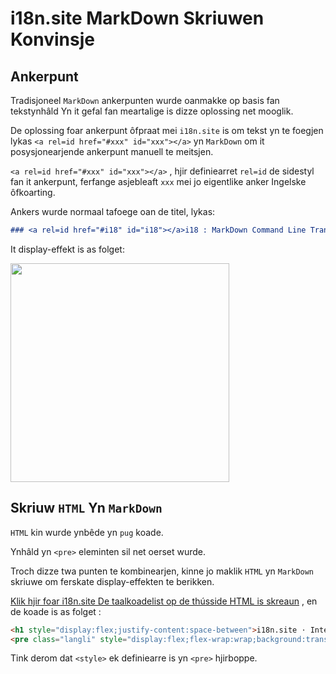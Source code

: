 # i18n.site MarkDown Skriuwen Konvinsje

## Ankerpunt

Tradisjoneel `MarkDown` ankerpunten wurde oanmakke op basis fan tekstynhâld Yn it gefal fan meartalige is dizze oplossing net mooglik.

De oplossing foar ankerpunt ôfpraat mei `i18n.site` is om tekst yn te foegjen lykas `<a rel=id href="#xxx" id="xxx"></a>` yn `MarkDown` om it posysjonearjende ankerpunt manuell te meitsjen.

`<a rel=id href="#xxx" id="xxx"></a>` , hjir definiearret `rel=id` de sidestyl fan it ankerpunt, ferfange asjebleaft `xxx` mei jo eigentlike anker Ingelske ôfkoarting.

Ankers wurde normaal tafoege oan de titel, lykas:

```md
### <a rel=id href="#i18" id="i18"></a>i18 : MarkDown Command Line Translation Tool
```

It display-effekt is as folget:

<img src="//p.3ti.site/1721381136.avif" width="350">

## Skriuw `HTML` Yn `MarkDown`

`HTML` kin wurde ynbêde yn `pug` koade.

Ynhâld yn `<pre>` eleminten sil net oerset wurde.

Troch dizze twa punten te kombinearjen, kinne jo maklik `HTML` yn `MarkDown` skriuwe om ferskate display-effekten te berikken.

[Klik hjir foar i18n.site De taalkoadelist op de thússide HTML is skreaun](//raw.githubusercontent.com/i18n-site/md/main/zh/README.md) , en de koade is as folget :

```html
<h1 style="display:flex;justify-content:space-between">i18n.site ⋅ International Solutions<img src="//p.3ti.site/logo.svg" style="user-select:none;margin-top:-1px;width:42px"></h1>
<pre class="langli" style="display:flex;flex-wrap:wrap;background:transparent;border:1px solid #eee;font-size:12px;box-shadow:0 0 3px inset #eee;padding:12px 5px 4px 12px;justify-content:space-between;"><style>pre.langli i{font-weight:300;font-family:s;margin-right:2px;margin-bottom:8px;font-style:normal;color:#666;border-bottom:1px dashed #ccc;}</style><i>English</i><i>简体中文</i><i>Deutsch</i> … …</pre>
```

Tink derom dat `<style>` ek definiearre is yn `<pre>` hjirboppe.
